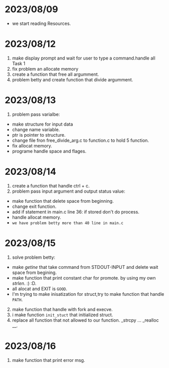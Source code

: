 # 2023/08/09
  - we start reading Resources.

# 2023/08/12
1. make display prompt and wait for user to type a command.handle all Task 1
2. fix problem an allocate memory
3. create a function that free all argumment.
4. problem betty and create function that divide argumment.

# 2023/08/13
1. problem pass varialbe:
  - make structure for input data
  - change name variable.
  - ptr is pointer to structure.
  - change file fron free_divide_arg.c to function.c to hold 5 function.
  - fix allocat memory.
  - programe handle space and flages.

# 2023/08/14
1. create a function that handle ctrl + c.
2. problem pass input argument and output status value:
  - make function that delete space from beginning.
  - change exit function.
  - add if statement in main.c line 36: if stored don't do process.
  - handle allocat memory.
  - `we have problem betty more than 40 line in main.c`

# 2023/08/15
1. solve problem betty:
  - make _getine_ that take command from STDOUT-INPUT and delete wait space from begining.
  - make function that print constant char for promote. by using my own _strlen_. :) :D.
  - all alocat and EXIT is `GOOD`.
  - I'm trying to make inisatization for struct,try to make function that handle `PATH`. 
2. make function that handle with fork and execve.
3. i make function `init_stuct` that initialized struct.
4. replace all function that not allowed to our function. _strcpy ... _realloc __.
# 2023/08/16
1. make function that print error msg.
